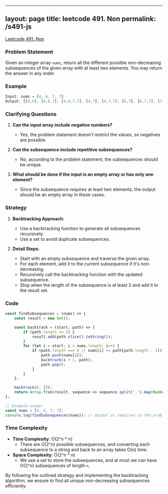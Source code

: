 
---
layout: page
title: leetcode 491. Non
permalink: /s491-js
---
[Leetcode 491. Non](https://algoadvance.github.io/algoadvance/l491)
### Problem Statement
Given an integer array `nums`, return all the different possible non-decreasing subsequences of the given array with at least two elements. You may return the answer in any order.

### Example
```javascript
Input: nums = [4, 6, 7, 7]
Output: [[4,6], [4,6,7], [4,6,7,7], [4,7], [4,7,7], [6,7], [6,7,7], [7,7]]
```
### Clarifying Questions
1. **Can the input array include negative numbers?**
   - Yes, the problem statement doesn't restrict the values, so negatives are possible.
   
2. **Can the subsequence include repetitive subsequences?**
   - No, according to the problem statement, the subsequences should be unique.

3. **What should be done if the input is an empty array or has only one element?**
   - Since the subsequence requires at least two elements, the output should be an empty array in these cases.

### Strategy
1. **Backtracking Approach**:
   - Use a backtracking function to generate all subsequences recursively.
   - Use a set to avoid duplicate subsequences.
   
2. **Detail Steps**:
   - Start with an empty subsequence and traverse the given array.
   - For each element, add it to the current subsequence if it's non-decreasing.
   - Recursively call the backtracking function with the updated subsequence.
   - Stop when the length of the subsequence is at least 2 and add it to the result set.

### Code
```javascript
const findSubsequences = (nums) => {
    const result = new Set();

    const backtrack = (start, path) => {
        if (path.length >= 2) {
            result.add(path.slice().toString());
        }
        for (let i = start; i < nums.length; i++) {
            if (path.length === 0 || nums[i] >= path[path.length - 1]) {
                path.push(nums[i]);
                backtrack(i + 1, path);
                path.pop();
            }
        }
    };

    backtrack(0, []);
    return Array.from(result, sequence => sequence.split(',').map(Number));
};

// Example usage:
const nums = [4, 6, 7, 7];
console.log(findSubsequences(nums)); // Output as required in the problem statement
```

### Time Complexity
- **Time Complexity**: O(2^n * n)
  - There are O(2^n) possible subsequences, and converting each subsequence to a string and back to an array takes O(n) time.
- **Space Complexity**: O(2^n * n)
  - We use a set to store the subsequences, and at most we can have O(2^n) subsequences of length `n`.

By following the outlined strategy and implementing the backtracking algorithm, we ensure to find all unique non-decreasing subsequences efficiently.
